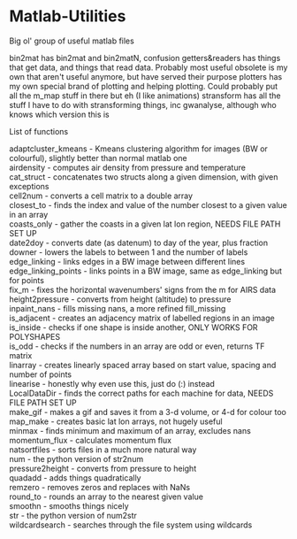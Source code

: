 # Matlab-Utilities
Big ol' group of useful matlab files

bin2mat has bin2mat and bin2matN, confusion
getters&readers has things that get data, and things that read data. Probably most useful
obsolete is my own that aren't useful anymore, but have served their purpose
plotters has my own special brand of plotting and helping plotting. Could probably put all the m_map stuff in there but eh
      (I like animations)
stransform has all the stuff I have to do with stransforming things, inc gwanalyse, although who knows which version this is


List of functions

adaptcluster_kmeans - Kmeans clustering algorithm for images (BW or colourful), slightly better than normal matlab one <br />
airdensity - computes air density from pressure and temperature<br />
cat_struct - concatenates two structs along a given dimension, with given exceptions<br />
cell2num - converts a cell matrix to a double array<br />
closest_to - finds the index and value of the number closest to a given value in an array<br />
coasts_only - gather the coasts in a given lat lon region, NEEDS FILE PATH SET UP<br />
date2doy - converts date (as datenum) to day of the year, plus fraction<br />
downer - lowers the labels to between 1 and the number of labels<br />
edge_linking - links edges in a BW image between different lines<br />
edge_linking_points - links points in a BW image, same as edge_linking but for points<br />
fix_m - fixes the horizontal wavenumbers' signs from the m for AIRS data<br />
height2pressure - converts from height (altitude) to pressure<br />
inpaint_nans - fills missing nans, a more refined fill_missing<br />
is_adjacent - creates an adjacency matrix of labelled regions in an image<br />
is_inside - checks if one shape is inside another, ONLY WORKS FOR POLYSHAPES<br />
is_odd - checks if the numbers in an array are odd or even, returns TF matrix<br />
linarray - creates linearly spaced array based on start value, spacing and number of points<br />
linearise - honestly why even use this, just do (:) instead<br />
LocalDataDir - finds the correct paths for each machine for data, NEEDS FILE PATH SET UP<br />
make_gif - makes a gif and saves it from a 3-d volume, or 4-d for colour too<br />
map_make - creates basic lat lon arrays, not hugely useful<br />
minmax - finds minimum and maximum of an array, excludes nans<br />
momentum_flux - calculates momentum flux<br />
natsortfiles - sorts files in a much more natural way<br />
num - the python version of str2num<br />
pressure2height - converts from pressure to height<br />
quadadd - adds things quadratically<br />
remzero - removes zeros and replaces with NaNs<br />
round_to - rounds an array to the nearest given value<br />
smoothn - smooths things nicely<br />
str - the python version of num2str<br />
wildcardsearch - searches through the file system using wildcards<br />





